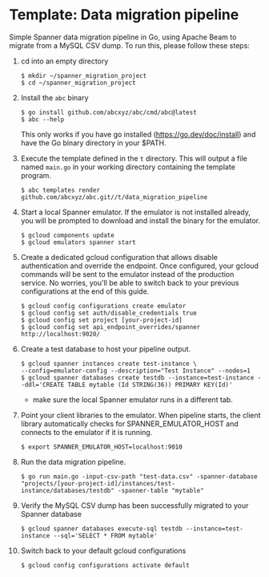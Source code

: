 # Template: Data migration pipeline
Simple Spanner data migration pipeline in Go, using Apache Beam to migrate from a MySQL CSV dump.
To run this, please follow these steps:
1. cd into an empty directory

    ```shell
    $ mkdir ~/spanner_migration_project
    $ cd ~/spanner_migration_project
    ```
1. Install the `abc` binary
    ```shell
    $ go install github.com/abcxyz/abc/cmd/abc@latest
    $ abc --help
    ```
    This only works if you have go installed (https://go.dev/doc/install) and have the Go binary directory in your $PATH.
1. Execute the template defined in the `t` directory.
This will output a file named `main.go` in your working directory containing
the template program.
    ```shell
    $ abc templates render github.com/abcxyz/abc.git//t/data_migration_pipeline
    ```
1. Start a local Spanner emulator. If the emulator is not installed already, you will be prompted to download and install the binary for the emulator.
    ```shell
    $ gcloud components update
    $ gcloud emulators spanner start
    ```
1. Create a dedicated gcloud configuration that allows disable authentication and override the endpoint.
Once configured, your gcloud commands will be sent to the emulator instead of the production service. No worries, you'll be able to switch back to your previous configurations at the end of this guide.
    ```shell
    $ gcloud config configurations create emulator
    $ gcloud config set auth/disable_credentials true
    $ gcloud config set project [your-project-id]
    $ gcloud config set api_endpoint_overrides/spanner http://localhost:9020/
    ```
1. Create a test database to host your pipeline output.
    ```shell
    $ gcloud spanner instances create test-instance \
   --config=emulator-config --description="Test Instance" --nodes=1
    $ gcloud spanner databases create testdb --instance=test-instance --ddl='CREATE TABLE mytable (Id STRING(36)) PRIMARY KEY(Id)'
    ```
   - make sure the local Spanner emulator runs in a different tab.

7. Point your client libraries to the emulator.
When pipeline starts, the client library automatically checks for SPANNER_EMULATOR_HOST and connects to the emulator if it is running.
    ```shell
    $ export SPANNER_EMULATOR_HOST=localhost:9010
    ```
1. Run the data migration pipeline.
    ```shell
    $ go run main.go -input-csv-path "test-data.csv" -spanner-database "projects/[your-project-id]/instances/test-instance/databases/testdb" -spanner-table "mytable"
    ```
1. Verify the MySQL CSV dump has been successfully migrated to your Spanner database
    ```shell
    $ gcloud spanner databases execute-sql testdb --instance=test-instance --sql='SELECT * FROM mytable'
    ```
1. Switch back to your default gcloud configurations
    ```shell
    $ gcloud config configurations activate default
    ```
